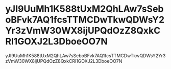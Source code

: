 # yJI9UuMh1K588tUxM2QhLAw7sSeboBFvk7AQ1fcsTTMCDwTkwQDWsY2Yr3zVmW30WX8ijUPQdOzZ8QxkCRl1GOXJ2L3DboeOO7N
yJI9UuMh1K588tUxM2QhLAw7sSeboBFvk7AQ1fcsTTMCDwTkwQDWsY2Yr3zVmW30WX8ijUPQdOzZ8QxkCRl1GOXJ2L3DboeOO7N

